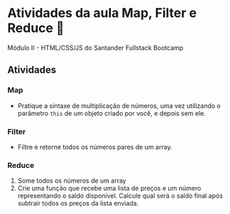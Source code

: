 # Atividades da aula Map, Filter e Reduce :pencil:
Módulo II - HTML/CSS/JS do Santander Fullstack Bootcamp

## Atividades
### Map
 - Pratique a sintaxe de multiplicação de números, uma vez utilizando o parâmetro `this` de um objeto criado por você, e depois sem ele.
### Filter
 - Filtre e retorne todos os números pares de um array.
### Reduce
 1. Some todos os números de um array
 2. Crie uma função que recebe uma lista de preços e um número representando o saldo disponível. Calcule qual será o saldo final após subtrair todos os preços da lista enviada.